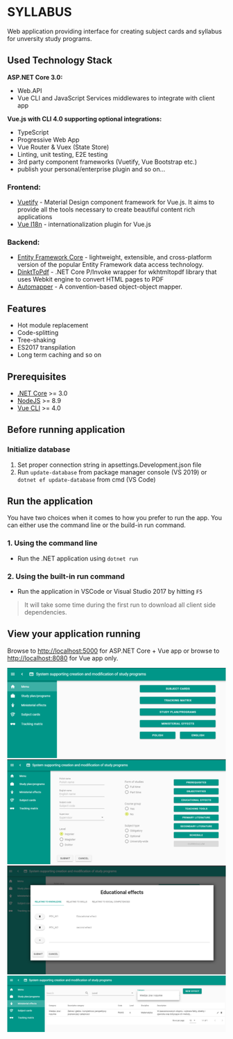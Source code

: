 # SYLLABUS
Web application providing interface for creating subject cards and syllabus for unversity study programs.

## Used Technology Stack

**ASP.NET Core 3.0:**

* Web.API
* Vue CLI and JavaScript Services middlewares to integrate with client app

**Vue.js with CLI 4.0 supporting optional integrations:**

* TypeScript
* Progressive Web App
* Vue Router & Vuex (State Store)
* Linting, unit testing, E2E testing
* 3rd party component frameworks (Vuetify, Vue Bootstrap etc.)
* publish your personal/enterprise plugin and so on...

### Frontend:
- [Vuetify](https://vuetifyjs.com/) - Material Design component framework for Vue.js. It aims to provide all the tools necessary to create beautiful content rich applications
- [Vue I18n](https://kazupon.github.io/vue-i18n/) - internationalization plugin for Vue.js 

### Backend:
- [Entity Framework Core](https://docs.microsoft.com/en-us/ef/core/) - lightweight, extensible, and cross-platform version of the popular Entity Framework data access technology.
- [DinktToPdf](https://github.com/rdvojmoc/DinkToPdf) - .NET Core P/Invoke wrapper for wkhtmltopdf library that uses Webkit engine to convert HTML pages to PDF
- [Automapper](https://automapper.org/) - A convention-based object-object mapper.

## Features

* Hot module replacement
* Code-splitting
* Tree-shaking
* ES2017 transpilation
* Long term caching and so on

## Prerequisites

* [.NET Core](https://www.microsoft.com/net/download/windows) >= 3.0
* [NodeJS](https://nodejs.org/) >= 8.9
* [Vue CLI](https://cli.vuejs.org/) >= 4.0

## Before running application
### Initialize database
1. Set proper connection string in apsettings.Development.json file
2. Run `update-database` from package manager console (VS 2019) or `dotnet ef update-database` from cmd (VS Code)

## Run the application

You have two choices when it comes to how you prefer to run the app. You can either use the command line or the build-in run command.

### 1. Using the command line

* Run the .NET application using `dotnet run`

### 2. Using the built-in run command

* Run the application in VSCode or Visual Studio 2017 by hitting `F5`

> It will take some time during the first run to download all client side dependencies.

## View your application running

Browse to [http://localhost:5000](http://localhost:5001) for ASP.&#8203;NET Core + Vue app or browse to [http://localhost:8080](http://localhost:8080) for Vue app only.

![Main menu](main.PNG)
![Subject card form](subject_card_1.PNG)
![Educational effects form](subject_card_2.PNG)
![Ministerial effects](ministerial_effects.PNG)
